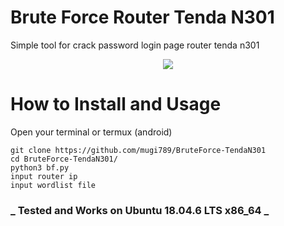 # Brute Force Router Tenda N301

Simple tool for crack password login page router tenda n301

<p align="center">
  <img src="https://user-images.githubusercontent.com/32443765/163573003-ab8eca1e-28bc-442d-94eb-b6ea1dfce472.png">
  </p>

# How to Install and Usage

Open your terminal or termux (android)

```
git clone https://github.com/mugi789/BruteForce-TendaN301
cd BruteForce-TendaN301/
python3 bf.py
input router ip
input wordlist file
```

### _ Tested and Works on Ubuntu 18.04.6 LTS x86_64 _
